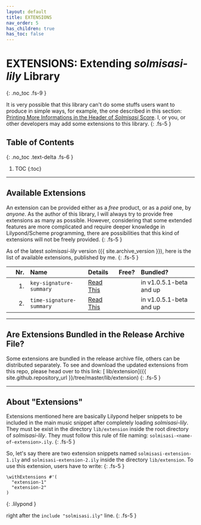 ```yaml
---
layout: default
title: EXTENSIONS
nav_order: 5
has_children: true
has_toc: false
---
```


# EXTENSIONS: Extending _solmisasi-lily_ Library
{: .no_toc .fs-9 }

It is very possible that this library can't do some stuffs users want to produce in simple ways, for example, the one described in this section: [Printing More Informations in the Header of _Solmisasi_ Score](../examples/advanced-2/). I, or you, or other developers may add some extensions to this library.
{: .fs-5 }

## Table of Contents
{: .no_toc .text-delta .fs-6 }

1. TOC
{:toc}

---

## Available Extensions

An extension can be provided either as a _free_ product, or as a _paid_ one, by _anyone_. As the author of this library, I will always try to provide free extensions as many as possible. However, considering that some extended features are more complicated and require deeper knowledge in Lilypond/Scheme programming, there are possibilities that this kind of extensions will not be freely provided.
{: .fs-5 }

As of the latest _solmisasi-lily_ version ({{ site.archive_version }}), here is the list of available extensions, published by me.
{: .fs-5 }

<style>
th:first-of-type, td:first-of-type {
    width: 40px !important;
    min-width: 20px !important;
    text-align: right !important;
}
</style>

| Nr. | Name | Details | Free? | Bundled? |
|:----|:-----|:--------|:------|:---------|
|  1. | `key-signature-summary`  | [<i class="fas fa-external-link-alt"></i> Read This](./extension-01-key-signature-summary/) | <i class="fas fa-check"></i> | <i class="fas fa-check"></i> in v1.0.5.1-beta and up |
|  2. | `time-signature-summary` | [<i class="fas fa-external-link-alt"></i> Read This](./extension-02-time-signature-summary/) | <i class="fas fa-check"></i> | <i class="fas fa-check"></i> in v1.0.5.1-beta and up |

---

## Are Extensions Bundled in the Release Archive File?

Some extensions are bundled in the release archive file, others can be distributed separately. To see and download the updated extensions from this repo, please head over to this link: [<i class="fas fa-external-link-alt"></i> lib/extension]({{ site.github.repository_url }}/tree/master/lib/extension)
{: .fs-5 }

---

## About "Extensions"

Extensions mentioned here are basically Lilypond helper snippets to be included in the main music snippet after completely loading _solmisasi-lily_. They must be exist in the directory `lib/extension` inside the root directory of _solmisasi-lily_. They must follow this rule of file naming: `solmisasi-<name-of-extension>.ily`.
{: .fs-5 }

So, let's say there are two extension snippets named `solmisasi-extension-1.ily` and `solmisasi-extension-2.ily` inside the directory `lib/extension`. To use this extension, users have to write:
{: .fs-5 }

```
\withExtensions #'(
  "extension-1"
  "extension-2"
)
```
{: .lilypond }

right after the `include "solmisasi.ily"` line.
{: .fs-5 }
